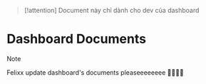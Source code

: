> [!attention]
> Document này chỉ dành cho dev của dashboard

# Dashboard Documents

> [!note]
> Felixx update dashboard's documents pleaseeeeeeee 💢💢💢💢
